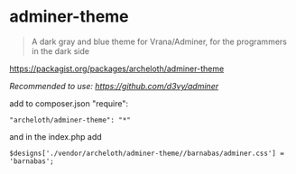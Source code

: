 # adminer-theme
> A dark gray and blue theme for Vrana/Adminer, for the programmers in the dark side

https://packagist.org/packages/archeloth/adminer-theme

*Recommended to use: https://github.com/d3vy/adminer*

add to composer.json "require":

`"archeloth/adminer-theme": "*"`

and in the index.php add

`$designs['./vendor/archeloth/adminer-theme//barnabas/adminer.css'] = 'barnabas';`
